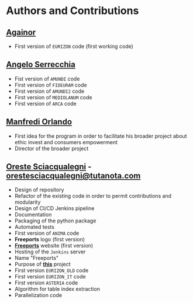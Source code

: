 # Authors and Contributions

## [Againor](https://github.com/Againor)
- First version of `EURIZON` code (first working code)

## [Angelo Serrecchia](https://github.com/SerAngelo)
- Fist version of `AMUNDI` code
- First version of `FIDEURAM` code
- First version of `AMUNDI2` code
- First version of `MEDIOLANUM` code
- First version of `ARCA` code

## [Manfredi Orlando](https://github.com/ManfrediO)
- First idea for the program in order to facilitate his broader project about 
  ethic invest and consumers empowerment
- Director of the broader project

## [Oreste Sciacqualegni](https://github.com/GVoreste) - <orestesciacqualegni@tutanota.com>
- Design of repository
- Refactor of the existing code in order to permit contributions and modularity
- Design of CI/CD Jenkins pipeline
- Documentation
- Packaging of the python package
- Automated tests
- First version of `ANIMA` code
- **Freeports** logo (first version)
- [**Freeports**](https://www.freeports.org) website (first version)
- Hosting of the `Jenkins` server
- Name "Freeports"
- Purpose of [**this**](https://github.com/GVoreste/analysis_finance_reports) project
- First version `EURIZON_OLD` code
- First version `EURIZON_IT` code
- First version `ASTERIA` code
- Algorithm for table index extraction
- Parallelization code

